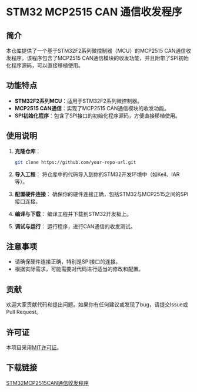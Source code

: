 # STM32 MCP2515 CAN 通信收发程序

## 简介

本仓库提供了一个基于STM32F2系列微控制器（MCU）的MCP2515 CAN通信收发程序。该程序包含了MCP2515 CAN通信模块的收发功能，并且附带了SPI初始化程序源码，可以直接移植使用。

## 功能特点

- **STM32F2系列MCU**：适用于STM32F2系列微控制器。
- **MCP2515 CAN通信**：实现了MCP2515 CAN通信模块的收发功能。
- **SPI初始化程序**：包含了SPI接口的初始化程序源码，方便直接移植使用。

## 使用说明

1. **克隆仓库**：
   ```sh
   git clone https://github.com/your-repo-url.git
   ```

2. **导入工程**：
   将仓库中的代码导入到你的STM32开发环境中（如Keil、IAR等）。

3. **配置硬件连接**：
   确保你的硬件连接正确，包括STM32与MCP2515之间的SPI接口连接。

4. **编译与下载**：
   编译工程并下载到STM32开发板上。

5. **调试与运行**：
   运行程序，进行CAN通信的收发测试。

## 注意事项

- 请确保硬件连接正确，特别是SPI接口的连接。
- 根据实际需求，可能需要对代码进行适当的修改和配置。

## 贡献

欢迎大家贡献代码和提出问题。如果你有任何建议或发现了bug，请提交Issue或Pull Request。

## 许可证

本项目采用[MIT许可证](LICENSE)。

## 下载链接

[STM32MCP2515CAN通信收发程序](https://pan.quark.cn/s/0c39cfbdf1d6)